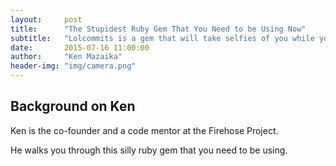 ```yaml
---
layout:     post
title:      "The Stupidest Ruby Gem That You Need to be Using Now"
subtitle:   "Lolcommits is a gem that will take selfies of you while you code."
date:       2015-07-16 11:00:00
author:     "Ken Mazaika"
header-img: "img/camera.png"
---
```


## Background on Ken

Ken is the co-founder and a code mentor at the Firehose Project.

He walks you through this silly ruby gem that you need to be using.
